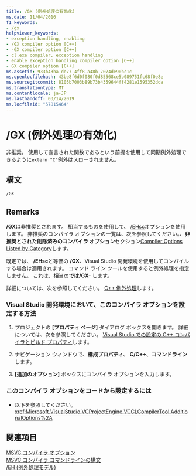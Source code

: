 ```yaml
---
title: /GX (例外処理の有効化)
ms.date: 11/04/2016
f1_keywords:
- /gx
helpviewer_keywords:
- exception handling, enabling
- /GX compiler option [C++]
- -GX compiler option [C++]
- cl.exe compiler, exception handling
- enable exception handling compiler option [C++]
- GX compiler option [C++]
ms.assetid: 933b43ba-de77-4ff8-a48b-7074de90bc1c
ms.openlocfilehash: 43be8f6d0f080f0d85568ce5b089751fc68f0e8e
ms.sourcegitcommit: 8105b7003b89b73b4359644ff4281e1595352dda
ms.translationtype: MT
ms.contentlocale: ja-JP
ms.lasthandoff: 03/14/2019
ms.locfileid: "57815464"
---
```

# <a name="gx-enable-exception-handling"></a>/GX (例外処理の有効化)

非推奨。 使用して宣言された関数であるという前提を使用して同期例外処理できるように`extern "C"`例外はスローされません。

## <a name="syntax"></a>構文

```
/GX
```

## <a name="remarks"></a>Remarks

**/GX**は非推奨とされます。 相当するものを使用して、 [/EHsc](eh-exception-handling-model.md)オプションを使用します。 非推奨のコンパイラ オプションの一覧は、次を参照してください。、**非推奨とされた削除済みのコンパイラ オプション**セクション[Compiler Options Listed by Category](compiler-options-listed-by-category.md)します。

既定では、 **/EHsc**と等価の **/GX**、Visual Studio 開発環境を使用してコンパイルする場合は適用されます。 コマンド ライン ツールを使用すると例外処理を指定しません。 これは、相当の**では/GX-** します。

詳細については、次を参照してください。 [C++ 例外処理](../../cpp/cpp-exception-handling.md)します。

### <a name="to-set-this-compiler-option-in-the-visual-studio-development-environment"></a>Visual Studio 開発環境において、このコンパイラ オプションを設定する方法

1. プロジェクトの **[プロパティ ページ]** ダイアログ ボックスを開きます。 詳細については、次を参照してください。 [Visual Studio での設定の C++ コンパイラとビルド プロパティ](../working-with-project-properties.md)します。

1. ナビゲーション ウィンドウで、**構成プロパティ**、 **C/C++**、**コマンドライン**します。

1. **[追加のオプション]** ボックスにコンパイラ オプションを入力します。

### <a name="to-set-this-compiler-option-programmatically"></a>このコンパイラ オプションをコードから設定するには

- 以下を参照してください。<xref:Microsoft.VisualStudio.VCProjectEngine.VCCLCompilerTool.AdditionalOptions%2A>

## <a name="see-also"></a>関連項目

[MSVC コンパイラ オプション](compiler-options.md)<br/>
[MSVC コンパイラ コマンドラインの構文](compiler-command-line-syntax.md)<br/>
[/EH (例外処理モデル)](eh-exception-handling-model.md)
